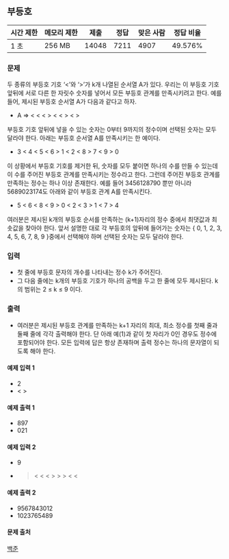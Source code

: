 ## 부등호
 
|시간 제한|	메모리 제한|	제출|	정답|	맞은 사람|	정답 비율|
|---|---|---|---|---|---|
|1 초|	256 MB|	14048|	7211|	4907|	49.576%|

### 문제
두 종류의 부등호 기호 ‘<’와 ‘>’가 k개 나열된 순서열 A가 있다. 우리는 이 부등호 기호 앞뒤에 서로 다른 한 자릿수 숫자를 넣어서 모든 부등호 관계를 만족시키려고 한다. 예를 들어, 제시된 부등호 순서열 A가 다음과 같다고 하자. 

- A ⇒ < < < > < < > < >

부등호 기호 앞뒤에 넣을 수 있는 숫자는 0부터 9까지의 정수이며 선택된 숫자는 모두 달라야 한다. 아래는 부등호 순서열 A를 만족시키는 한 예이다. 

- 3 < 4 < 5 < 6 > 1 < 2 < 8 > 7 < 9 > 0

이 상황에서 부등호 기호를 제거한 뒤, 숫자를 모두 붙이면 하나의 수를 만들 수 있는데 이 수를 주어진 부등호 관계를 만족시키는 정수라고 한다. 그런데 주어진 부등호 관계를 만족하는 정수는 하나 이상 존재한다. 예를 들어 3456128790 뿐만 아니라 5689023174도 아래와 같이 부등호 관계 A를 만족시킨다. 

- 5 < 6 < 8 < 9 > 0 < 2 < 3 > 1 < 7 > 4

여러분은 제시된 k개의 부등호 순서를 만족하는 (k+1)자리의 정수 중에서 최댓값과 최솟값을 찾아야 한다. 앞서 설명한 대로 각 부등호의 앞뒤에 들어가는 숫자는 { 0, 1, 2, 3, 4, 5, 6, 7, 8, 9 }중에서 선택해야 하며 선택된 숫자는 모두 달라야 한다. 

### 입력
- 첫 줄에 부등호 문자의 개수를 나타내는 정수 k가 주어진다. 
- 그 다음 줄에는 k개의 부등호 기호가 하나의 공백을 두고 한 줄에 모두 제시된다. k의 범위는 2 ≤ k ≤ 9 이다. 

### 출력
- 여러분은 제시된 부등호 관계를 만족하는 k+1 자리의 최대, 최소 정수를 첫째 줄과 둘째 줄에 각각 출력해야 한다. 단 아래 예(1)과 같이 첫 자리가 0인 경우도 정수에 포함되어야 한다. 모든 입력에 답은 항상 존재하며 출력 정수는 하나의 문자열이 되도록 해야 한다. 

#### 예제 입력 1 
- 2
- < >

#### 예제 출력 1 
- 897
- 021

#### 예제 입력 2 
- 9
- > < < < > > > < <

#### 예제 출력 2 
- 9567843012
- 1023765489

#### 문제 출처
[백준](https://www.acmicpc.net/problem/2529)